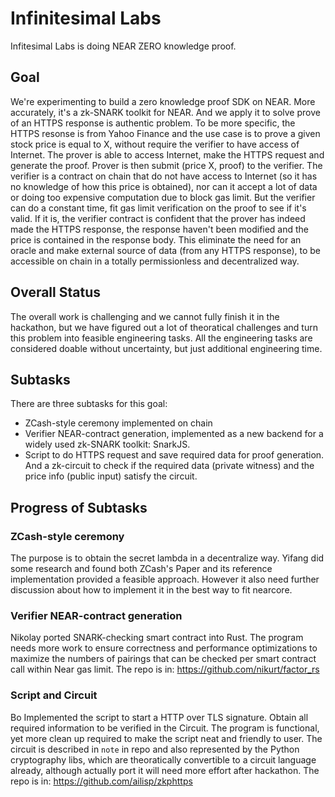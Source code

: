 # Infinitesimal Labs

Infitesimal Labs is doing NEAR ZERO knowledge proof.

## Goal

We're experimenting to build a zero knowledge proof SDK on NEAR. More accurately, it's a zk-SNARK toolkit for NEAR. And we apply it to solve prove of an HTTPS response is authentic problem. To be more specific, the HTTPS resonse is from Yahoo Finance and the use case is to prove a given stock price is equal to X, without require the verifier to have access of Internet. The prover is able to access Internet, make the HTTPS request and generate the proof. Prover is then submit (price X, proof) to the verifier. The verifier is a contract on chain that do not have access to Internet (so it has no knowledge of how this price is obtained), nor can it accept a lot of data or doing too expensive computation due to block gas limit. But the verifier can do a constant time, fit gas limit verification on the proof to see if it's valid. If it is, the verifier contract is confident that the prover has indeed made the HTTPS response, the response haven't been modified and the price is contained in the response body. This eliminate the need for an oracle and make external source of data (from any HTTPS response), to be accessible on chain in a totally permissionless and decentralized way. 

## Overall Status
The overall work is challenging and we cannot fully finish it in the hackathon, but we have figured out a lot of theoratical challenges and turn this problem into feasible engineering tasks. All the engineering tasks are considered doable without uncertainty, but just additional engineering time.

## Subtasks
 There are three subtasks for this goal:
 - ZCash-style ceremony implemented on chain
 - Verifier NEAR-contract generation, implemented as a new backend for a widely used zk-SNARK toolkit: SnarkJS.
 - Script to do HTTPS request and save required data for proof generation. And a zk-circuit to check if the required data (private witness) and the price info (public input) satisfy the circuit.

## Progress of Subtasks

### ZCash-style ceremony

The purpose is to obtain the secret lambda in a decentralize way. Yifang did some research and found both ZCash's Paper and its reference implementation provided a feasible approach. However it also need further discussion about how to implement it in the best way to fit nearcore.

### Verifier NEAR-contract generation

Nikolay ported SNARK-checking smart contract into Rust. The program needs more work to ensure correctness and performance optimizations to maximize the numbers of pairings that can be checked per smart contract call within Near gas limit. The repo is in: https://github.com/nikurt/factor_rs

### Script and Circuit
Bo Implemented the script to start a HTTP over TLS signature. Obtain all required information to be verified in the Circuit. The program is functional, yet more clean up required to make the script neat and friendly to user. The circuit is described in `note` in repo and also represented by the Python cryptography libs, which are theoratically convertible to a circuit language already, although actually port it will need more effort after hackathon. The repo is in: https://github.com/ailisp/zkphttps

